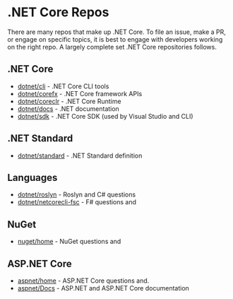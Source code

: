 # .NET Core Repos

There are many repos that make up .NET Core. To file an issue, make a PR, or engage on specific topics, it is best to engage with developers working on the right repo. A largely complete set .NET Core repositories follows.

## .NET Core

* [dotnet/cli](https://github.com/dotnet/cli) - .NET Core CLI tools
* [dotnet/corefx](https://github.com/dotnet/corefx) - .NET Core framework APIs
* [dotnet/coreclr](https://github.com/dotnet/coreclr) - .NET Core Runtime
* [dotnet/docs](https://github.com/dotnet/docs) - .NET documentation
* [dotnet/sdk](https://github.com/dotnet/sdk) - .NET Core SDK (used by Visual Studio and CLI)

## .NET Standard

* [dotnet/standard](https://github.com/dotnet/standard) - .NET Standard definition

## Languages

* [dotnet/roslyn](https://github.com/dotnet/roslyn) - Roslyn and C# questions
* [dotnet/netcorecli-fsc](https://github.com/dotnet/netcorecli-fsc) - F# questions and

## NuGet

* [nuget/home](https://github.com/nuget/home) - NuGet questions and

## ASP.NET Core

* [aspnet/home](https://github.com/aspnet/home) - ASP.NET Core questions and.
* [aspnet/Docs](https://github.com/aspnet/Docs) - ASP.NET and ASP.NET Core documentation
